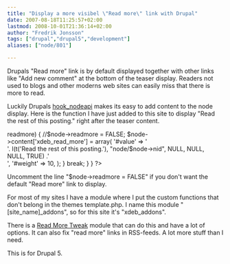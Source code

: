 ```yaml
---
title: "Display a more visibel \"Read more\" link with Drupal"
date: 2007-08-18T11:25:57+02:00
lastmod: 2008-10-01T21:36:14+02:00
author: "Fredrik Jonsson"
tags: ["drupal","drupal5","development"]
aliases: ["node/801"]

---
```




Drupals "Read more" link is by default displayed together with other links like "Add new comment" at the bottom of the teaser display. Readers not used to blogs and other moderns web sites can easily miss that there is more to read.

Luckily Drupals [hook_nodeapi](http://api.drupal.org/api/function/hook_nodeapi/5) makes its easy to add content to the node display. Here is the function I have just added to this site to display "Read the rest of this posting." right after the teaser content.

<?php
/**
 * Implementation of hook_nodeapi().
 */
function xdeb_addons_nodeapi(&$node, $op, $teaser = NULL, $page = NULL) { 
  switch ($op) {
    case 'view':
      if ($teaser && $node->readmore) {
        //$node->readmore = FALSE;
        $node->content['xdeb_read_more'] = array(
          '#value' => '<div class="read-more">'. l(t('Read the rest of this posting.'), 
            "node/$node->nid", NULL, NULL, NULL, TRUE) .'</div>',
          '#weight' => 10,
        );
      }
      break;
  }
}
?>

Uncomment the line "$node->readmore = FALSE" if you don't want the default "Read more" link to display.

For most of my sites I have a module where I put the custom functions that don't belong in the themes template.php. I name this module "[site\_name]\_addons", so for this site it's "xdeb\_addons".

There is a [Read More Tweak](http://drupal.org/project/ed_readmore) module that can do this and have a lot of options. It can also fix "read more" links in RSS-feeds. A lot more stuff than I need.

This is for Drupal 5.

